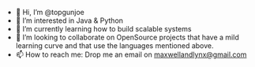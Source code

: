 - 👋 Hi, I’m @topgunjoe
- 👀 I’m interested in Java & Python
- 🌱 I’m currently learning how to build scalable systems
- 💞️ I’m looking to collaborate on OpenSource projects that have a mild learning curve and that use the languages mentioned above.
- 📫 How to reach me: Drop me an email on maxwellandlynx@gmail.com

<!---
topgunjoe/topgunjoe is a ✨ special ✨ repository because its `README.md` (this file) appears on your GitHub profile.
You can click the Preview link to take a look at your changes.
--->
